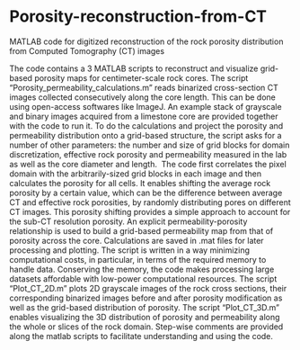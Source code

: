 # Porosity-reconstruction-from-CT
MATLAB code for digitized reconstruction of the rock porosity distribution from ‎Computed Tomography (CT) images

The code contains a 3 MATLAB scripts to reconstruct and visualize grid-based porosity maps ‎for centimeter-scale rock cores. The script “Porosity_permeability_calculations.m” reads ‎binarized cross-section CT images collected consecutively along the core length. This can be ‎done using open-access softwares like ImageJ. An example stack of grayscale and binary ‎images acquired from a limestone core are provided together with the code to run it. To do the ‎calculations and project the porosity and permeability distribution onto a grid-based structure, ‎the script asks for a number of other parameters: the number and size of grid blocks for domain ‎discretization, effective rock porosity and permeability measured in the lab as well as the core ‎diameter and length. ‎
The code first correlates the pixel domain with the arbitrarily-sized grid blocks in each image ‎and then calculates the porosity for all cells. It enables shifting the average rock porosity by a ‎certain value, which can be the difference between average CT and effective rock porosities, by ‎randomly distributing pores on different CT images. This porosity shifting provides a simple ‎approach to account for the sub-CT resolution porosity. An explicit permeability-porosity ‎relationship is used to build a grid-based permeability map from that of porosity across the ‎core. Calculations are saved in .mat files for later processing and plotting. The script is written ‎in a way minimizing computational costs, in particular, in terms of the required memory to ‎handle data. Conserving the memory, the code makes processing large datasets affordable with ‎low-power computational resources.‎
The script “Plot_CT_2D.m” plots 2D grayscale images of the rock cross sections, their ‎corresponding binarized images before and after porosity modification as well as the grid-‎based distribution of porosity. The script “Plot_CT_3D.m” enables visualizing the 3D ‎distribution of porosity and permeability along the whole or slices of the rock domain. Step-‎wise comments are provided along the matlab scripts to facilitate understanding and using the ‎code. ‎
